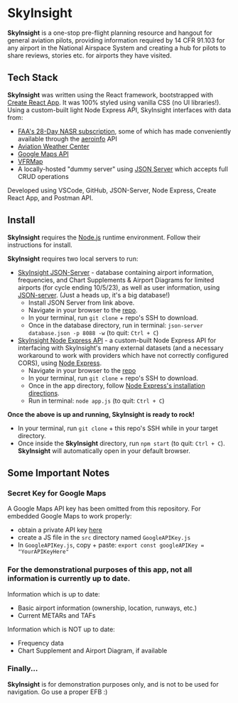 # SkyInsight

**SkyInsight** is a one-stop pre-flight planning resource and hangout for general aviation pilots, providing information required by 14 CFR 91.103 for any airport in the National Airspace System and creating a hub for pilots to share reviews, stories etc. for airports they have visited.

## Tech Stack

**SkyInsight** was written using the React framework, bootstrapped with [Create React App](https://github.com/facebook/create-react-app). It was 100% styled using vanilla CSS (no UI libraries!). Using a custom-built light Node Express API, SkyInsight interfaces with data from:
- [FAA's 28-Day NASR subscription](https://www.faa.gov/air_traffic/flight_info/aeronav/aero_data/NASR_Subscription/), some of which has made conveniently available through the [aeroinfo](https://github.com/kdknigga/aeroinfo) API
- [Aviation Weather Center](https://beta.aviationweather.gov/data/api/)
- [Google Maps API](https://developers.google.com/maps/documentation/javascript)
- [VFRMap](https://vfrmap.com/)
- A locally-hosted "dummy server" using [JSON Server](https://www.npmjs.com/package/json-server) which accepts full CRUD operations

Developed using VSCode, GitHub, JSON-Server, Node Express, Create React App, and Postman API.

## Install

**SkyInsight** requires the [Node.js](https://nodejs.org/en) runtime environment. Follow their instructions for install.

**SkyInsight** requires two local servers to run:
- [SkyInsight JSON-Server](https://github.com/DavidBartek/sky-insight-server) - database containing airport information, frequencies, and Chart Supplements & Airport Diagrams for limited airports (for cycle ending 10/5/23), as well as user information, using [JSON-server](https://github.com/typicode/json-server). (Just a heads up, it's a big database!)
    - Install JSON Server from link above.
    - Navigate in your browser to the [repo](https://github.com/DavidBartek/sky-insight-api).
    - In your terminal, run `git clone` + repo's SSH to download.
    - Once in the database directory, run in terminal: `json-server database.json -p 8088 -w` (to quit: `Ctrl + C`)
- [SkyInsight Node Express API](https://github.com/DavidBartek/sky-insight-express) - a custom-built Node Express API for interfacing with SkyInsight's many external datasets (and a necessary workaround to work with providers which have not correctly configured CORS), using [Node Express](https://expressjs.com/en/starter/installing.html).
    - Navigate in your browser to the [repo](https://github.com/DavidBartek/sky-insight-express)
    - In your terminal, run `git clone` + repo's SSH to download.
    - Once in the app directory, follow [Node Express's installation directions](https://expressjs.com/en/starter/installing.html).
    - Run in terminal: `node app.js` (to quit: `Ctrl + C`)

**Once the above is up and running, SkyInsight is ready to rock!**
- In your terminal, run `git clone` + this repo's SSH while in your target directory.
- Once inside the **SkyInsight** directory, run `npm start` (to quit: `Ctrl + C`). **SkyInsight** will automatically open in your default browser.

## Some Important Notes

### Secret Key for Google Maps

A Google Maps API key has been omitted from this repository. For embedded Google Maps to work properly:
- obtain a private API key [here](https://developers.google.com/maps/documentation/javascript/get-api-key)
- create a JS file in the `src` directory named `GoogleAPIKey.js`
- In `GoogleAPIKey.js`, copy + paste: `export const googleAPIKey = "YourAPIKeyHere"`

### For the demonstrational purposes of this app, not all information is currently up to date.
Information which is up to date:
- Basic airport information (ownership, location, runways, etc.)
- Current METARs and TAFs

Information which is NOT up to date:
- Frequency data
- Chart Supplement and Airport Diagram, if available

### Finally...
**SkyInsight** is for demonstration purposes only, and is not to be used for navigation. Go use a proper EFB :)
